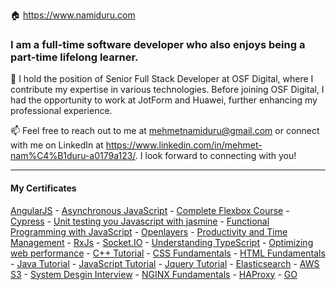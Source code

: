 🏠 https://www.namiduru.com

### I am a full-time software developer who also enjoys being a part-time lifelong learner.

🔭 I hold the position of Senior Full Stack Developer at OSF Digital, where I contribute my expertise in various technologies. Before joining OSF Digital, I had the opportunity to work at JotForm and Huawei, further enhancing my professional experience.

📫 Feel free to reach out to me at mehmetnamiduru@gmail.com or connect with me on LinkedIn at https://www.linkedin.com/in/mehmet-nam%C4%B1duru-a0179a123/. I look forward to connecting with you!

---

#### My Certificates

[AngularJS](https://github.com/namiduru/namiduru/blob/main/Certificates/angularjs.pdf) -
[Asynchronous JavaScript](https://github.com/namiduru/namiduru/blob/main/Certificates/async-javascript.pdf) -
[Complete Flexbox Course](https://github.com/namiduru/namiduru/blob/main/Certificates/css-flexbox.pdf) -
[Cypress](https://github.com/namiduru/namiduru/blob/main/Certificates/cypress.pdf) -
[Unit testing you Javascript with jasmine](https://github.com/namiduru/namiduru/blob/main/Certificates/jasmine.pdf) -
[Functional Programming with JavaScript](https://github.com/namiduru/namiduru/blob/main/Certificates/javascript-functional-programming.pdf) -
[Openlayers](https://github.com/namiduru/namiduru/blob/main/Certificates/open-layers.pdf) -
[Productivity and Time Management](https://github.com/namiduru/namiduru/blob/main/Certificates/productivity.pdf) -
[RxJs](https://github.com/namiduru/namiduru/blob/main/Certificates/rxjs.pdf) -
[Socket.IO](https://github.com/namiduru/namiduru/blob/main/Certificates/socket-io.pdf) -
[Understanding TypeScript](https://github.com/namiduru/namiduru/blob/main/Certificates/typescript.pdf) -
[Optimizing web performance](https://github.com/namiduru/namiduru/blob/main/Certificates/web-performance.pdf) -
[C++ Tutorial](https://github.com/namiduru/namiduru/blob/main/Certificates/c++-tutorial.pdf) -
[CSS Fundamentals](https://github.com/namiduru/namiduru/blob/main/Certificates/css-fundamentals.pdf) -
[HTML Fundamentals](https://github.com/namiduru/namiduru/blob/main/Certificates/html-fundamentals.pdf) -
[Java Tutorial](https://github.com/namiduru/namiduru/blob/main/Certificates/java-tutorial.pdf) -
[JavaScript Tutorial](https://github.com/namiduru/namiduru/blob/main/Certificates/javascript-tutorial.pdf) -
[Jquery Tutorial](https://github.com/namiduru/namiduru/blob/main/Certificates/jquery-tutorial.pdf) -
[Elasticsearch](https://github.com/namiduru/namiduru/blob/main/Certificates/elasticsearch.pdf) -
[AWS S3](https://github.com/namiduru/namiduru/blob/main/Certificates/aws-s3.pdf) -
[System Desgin Interview](https://github.com/namiduru/namiduru/blob/main/Certificates/system-design-interview.pdf) -
[NGINX Fundamentals](https://github.com/namiduru/namiduru/blob/main/Certificates/nginx-fundamentals.pdf) -
[HAProxy](https://github.com/namiduru/namiduru/blob/main/Certificates/haproxy.pdf) -
[GO](https://github.com/namiduru/namiduru/blob/main/Certificates/go.pdf)
